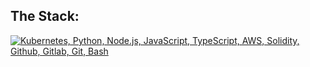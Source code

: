 ## The Stack:
[![Kubernetes, Python, Node.js, JavaScript, TypeScript, AWS, Solidity, Github, Gitlab, Git, Bash](https://skillicons.dev/icons?i=kubernetes,python,nodejs,js,ts,aws,solidity,github,gitlab,git,bash)](https://skillicons.dev)

